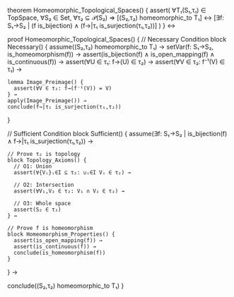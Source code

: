 theorem Homeomorphic_Topological_Spaces() {
  assert(
    ∀T₁(S₁,τ₁) ∈ TopSpace, ∀S₂ ∈ Set, ∀τ₂ ⊆ 𝒫(S₂) ⇒
    [(S₂,τ₂) homeomorphic_to T₁] ↔
    [∃f: S₁→S₂ | (f is_bijection) ∧ (f→|τ₁ is_surjection(τ₁,τ₂))]
  )
} ↔

proof Homeomorphic_Topological_Spaces() {
  // Necessary Condition
  block Necessary() {
    assume((S₂,τ₂) homeomorphic_to T₁) →
    setVar(f: S₁→S₂, is_homeomorphism(f)) →
    assert(is_bijection(f) ∧ is_open_mapping(f) ∧ is_continuous(f)) →
    assert(∀U ∈ τ₁: f→(U) ∈ τ₂) →
    assert(∀V ∈ τ₂: f⁻¹(V) ∈ τ₁) →
    
    lemma Image_Preimage() {
      assert(∀V ∈ τ₂: f→(f⁻¹(V)) = V)
    } →
    apply(Image_Preimage()) →
    conclude(f→|τ₁ is_surjection(τ₁,τ₂))
  }

  // Sufficient Condition
  block Sufficient() {
    assume(∃f: S₁→S₂ | is_bijection(f) ∧ f→|τ₁ is_surjection(τ₁,τ₂)) →
    
    // Prove τ₂ is topology
    block Topology_Axioms() {
      // O1: Union
      assert(∀{Vᵢ}ᵢ∈I ⊆ τ₂: ∪ᵢ∈I Vᵢ ∈ τ₂) →
      
      // O2: Intersection
      assert(∀V₁,V₂ ∈ τ₂: V₁ ∩ V₂ ∈ τ₂) →
      
      // O3: Whole space
      assert(S₂ ∈ τ₂)
    } →

    // Prove f is homeomorphism
    block Homeomorphism_Properties() {
      assert(is_open_mapping(f)) →
      assert(is_continuous(f)) →
      conclude(is_homeomorphism(f))
    }
  } →
  
  conclude((S₂,τ₂) homeomorphic_to T₁)
}